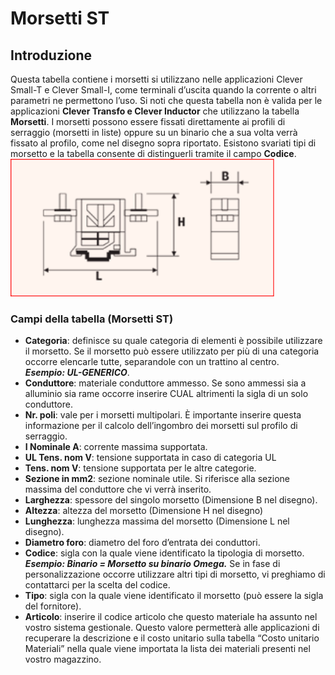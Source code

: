 # Morsetti ST

## Introduzione
Questa tabella contiene i morsetti si utilizzano nelle applicazioni Clever Small-T e Clever Small-I, come terminali d’uscita quando la corrente o altri parametri ne permettono l’uso. Si noti che questa tabella non è valida per le applicazioni **Clever Transfo e Clever Inductor** che utilizzano la tabella **Morsetti**.
I morsetti possono essere fissati direttamente ai profili di serraggio (morsetti in liste) oppure su un binario che a sua volta verrà fissato al profilo, come nel disegno sopra riportato.
Esistono svariati tipi di morsetto e la tabella consente di distinguerli tramite il campo **Codice**.
<img src="img/MorsettiST.png" height="220px">

### Campi della tabella (Morsetti ST)

- **Categoria**: definisce su quale categoria di elementi è possibile utilizzare il morsetto. Se il morsetto può essere utilizzato per più di una categoria occorre elencarle tutte, separandole con un trattino al centro.<br>
***Esempio: 
UL-GENERICO***.
- **Conduttore**: materiale conduttore ammesso. Se sono ammessi sia a alluminio sia rame occorre inserire CUAL altrimenti la sigla di un solo conduttore.
- **Nr. poli**: vale per i morsetti multipolari. È importante inserire questa informazione per il calcolo dell’ingombro dei morsetti sul profilo di serraggio.
- **I Nominale A**: corrente massima supportata.
- **UL Tens. nom V**: tensione supportata in caso di categoria UL
- **Tens. nom V**: tensione supportata per le altre categorie.
- **Sezione in mm2**: sezione nominale utile. Si riferisce alla sezione massima del conduttore che vi verrà inserito.
- **Larghezza**: spessore del singolo morsetto (Dimensione B nel disegno).
- **Altezza**: altezza del morsetto (Dimensione H nel disegno)
- **Lunghezza**: lunghezza massima del morsetto (Dimensione L nel disegno).
- **Diametro foro**: diametro del foro d’entrata dei conduttori.
- **Codice**: sigla con la quale viene identificato la tipologia di morsetto.<br>
***Esempio:
Binario = Morsetto su binario Omega.***
Se in fase di personalizzazione occorre utilizzare altri tipi di morsetto, vi preghiamo di contattarci per la scelta del codice.
- **Tipo**: sigla con la quale viene identificato il morsetto (può essere la sigla del fornitore).
- **Articolo**: inserire il codice articolo che questo materiale ha assunto nel vostro sistema gestionale. Questo valore permetterà alle applicazioni di recuperare la descrizione e il costo unitario sulla tabella “Costo unitario Materiali” nella quale viene importata la lista dei materiali presenti nel vostro magazzino.
